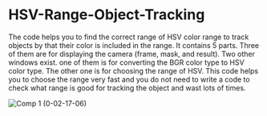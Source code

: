 # HSV-Range-Object-Tracking

The code helps you to find the correct range of HSV color range to track objects by that their color is included in the range. 
It contains 5 parts. Three of them are for displaying the camera (frame, mask, and result). Two other windows exist. one of them is for converting the BGR color type to HSV color type. The other one is for choosing the range of HSV.
This code helps you to choose the range very fast and you do not need to write a code to check what range is good for tracking the object and wast lots of times.

![Comp 1 (0-02-17-06)](https://user-images.githubusercontent.com/69232528/89386238-d79c9300-d711-11ea-8286-28640f82c876.jpg)
